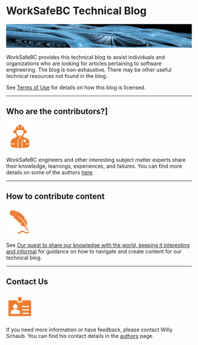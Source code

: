 # WorkSafeBC Technical Blog

![Community](/images/readme-1.png)

WorkSafeBC provides this technical blog to assist individuals and organizations who are looking for articles pertaining to software engineering. The blog is non-exhaustive. There may be other useful technical resources not found in the blog.

See [Terms of Use](/pages/terms-of-use.html) for details on how this blog is licensed.

---

## Who are the contributors?]

![Contributors](/images/readme-2.png)

WorkSafeBC engineers and other interesting subject matter experts share their knowledge, learnings, experiences, and failures. You can find more details on some of the authors [here](/pages/authors.html).

---

## How to contribute content

![How To](/images/readme-3.png)

See [Our quest to share our knowledge with the world, keeping it interesting and informal](/blog-post-101.html) for guidance on how to navigate and create content for our technical blog.

---

## Contact Us

![Contact](/images/readme-4.png)

If you need more information or have feedback, please contact Willy Schaub. You can find his contact details in the [authors](/pages/authors.html) page.

